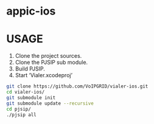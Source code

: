 appic-ios
=========

# USAGE

1. Clone the project sources.
2. Clone the PJSIP sub module.
3. Build PJSIP.
4. Start ‘Vialer.xcodeproj’

```bash
git clone https://github.com/VoIPGRID/vialer-ios.git
cd vialer-ios/
git submodule init
git submodule update --recursive
cd pjsip/
./pjsip all
```
